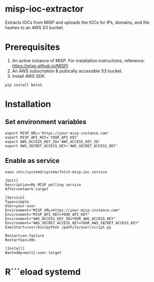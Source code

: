 # misp-ioc-extractor
Extracts IOCs from MISP and uploads the IOCs for IPs, domains, and file hashes to an AWS S3 bucket.

# Prerequisites
1. An active instance of MISP. For installation instructions, reference: https://misp.github.io/MISP/
2. An AWS subscription & pubically accessible S3 bucket.
3. Install AWS SDK
```
pip install boto3
```

# Installation
## Set environment variables

```
export MISP_URL='https://your-misp-instance.com'
export MISP_API_KEY='YOUR_API_KEY'
export AWS_ACCESS_KEY_ID='AWS_ACCESS_KEY_ID'
export AWS_SECRET_ACCESS_KEY='AWS_SECRET_ACCESS_KEY'
```



## Enable as service
```
nano /etc/systemd/system/fetch-misp-ioc.service
```
```
[Unit]
Description=My MISP polling service
After=network.target

[Service]
Type=simple
User=your-user
Environment="MISP_URL=https://your-misp-instance.com"
Environment="MISP_API_KEY=YOUR_API_KEY"
Environment="AWS_ACCESS_KEY_ID=YOUR_AWS_ACCESS_KEY"
Environment="AWS_SECRET_ACCESS_KEY=YOUR_AWS_SECRET_ACCESS_KEY"
ExecStart=/usr/bin/python /path/to/your/script.py

Restart=on-failure
RestartSec=30s

[Install]
WantedBy=multi-user.target
```
# R```eload systemd
